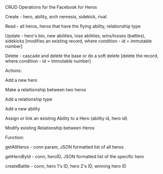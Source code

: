 CRUD Operations for the Facebook for Heros

Create - hero, ability, arch nemesis, sidekick, rival

Read - all heros, heros that have the flying ability, relationship type

Update - hero's bio, new abilities, lose abilities, wins/losses (battles), sidekicks [modifies an existing record, where condition - id = immutable number] 

Delete - cascade and delete the base or do a soft delete [delete the record, where condition - id = immutable number] 

Actions: 

  Add a new hero
  
  Make a relaitionship between two heros
  
  Add a relationship type
  
  Add a new ability
  
  Assign or link an existing Ability to a Hero (ability id, hero id)
  
  Modify existing Relationship between Heros
  
Function: 

  getAllHeros - conn param, JSON formatted list of all heros
  
  getHeroById - conn, heroID, JSON formatted list of the specific hero
  
  createBattle - conn, hero 1's ID, hero 2's ID, winning hero ID